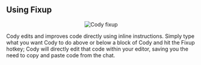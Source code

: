 ## Using Fixup

<p align="center">
  <img src="./media/cody-fixup.gif" alt="Cody fixup"/>
</p>

Cody edits and improves code directly using inline instructions. Simply type what you want Cody to do above or below a block of Cody and hit the Fixup hotkey; Cody will directly edit that code within your editor, saving you the need to copy and paste code from the chat.